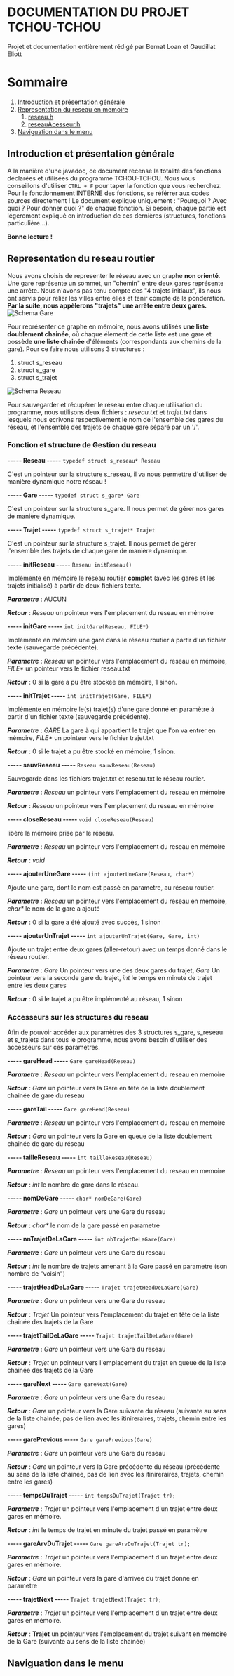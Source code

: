 # DOCUMENTATION DU PROJET TCHOU-TCHOU
Projet et documentation entièrement rédigé par Bernat Loan et Gaudillat Eliott

# Sommaire

1. [Introduction et présentation générale](#intro)
2. [Representation du reseau en memoire](#reseau)
    1. [reseau.h](#re)
    2. [reseauAcesseur.h](#reAc)
3. [Naviguation dans le menu](#menu)








## Introduction et présentation générale <a name="intro"></a>

A la manière d'une javadoc, ce document recense la totalité des fonctions déclarées et utilisées du programme TCHOU-TCHOU. Nous vous conseillons d'utiliser `CTRL + F` pour taper la fonction que vous recherchez. Pour le fonctionnement INTERNE des fonctions, se référrer aux codes sources directement ! Le document explique uniquement : "Pourquoi ? Avec quoi ? Pour donner quoi ?" de chaque fonction. Si besoin, chaque partie est légerement expliqué en introduction de ces dernières (structures, fonctions particulière...).

**Bonne lecture !**

## Representation du reseau routier <a name="reseau"></a>

Nous avons choisis de representer le réseau avec un graphe **non orienté**. Une gare représente un sommet, un "chemin" entre deux gares représente une arrête.
Nous n'avons pas tenu compte des "4 trajets initiaux", ils nous ont servis pour relier les villes entre elles et tenir compte de la ponderation. **Par la suite, nous appèlerons "trajets" une arrête entre deux gares.**
![Schema Gare](img/base_trajet.png "Schema Gare")

Pour représenter ce graphe en mémoire, nous avons utilisés **une liste doublement chainée**, où chaque élement de cette liste est une gare et possède **une liste chainée** d'éléments (correspondants aux chemins de la gare). Pour ce faire nous utilisons 3 structures :
1. struct s_reseau
2. struct s_gare
3. struct s_trajet

![Schema Reseau](img/explicationReseau.png "Schema Reseau")

Pour sauvegarder et récupérer le réseau entre chaque utilisation du programme, nous utilisons deux fichiers : _reseau.txt_ et _trajet.txt_ dans lesquels nous ecrivons respectivement le nom de l'ensemble des gares du réseau, et l'ensemble des trajets de chaque gare séparé par un '/'.

### Fonction et structure de Gestion du reseau <a name="re"></a>

**----- Reseau -----** `typedef struct s_reseau* Reseau`

C'est un pointeur sur la structure s_reseau, il va nous permettre d'utiliser de manière dynamique notre réseau !

**----- Gare -----** `typedef struct s_gare* Gare`

C'est un pointeur sur la structure s_gare. Il nous permet de gérer nos gares de manière dynamique.

**----- Trajet -----** `typedef struct s_trajet* Trajet`

C'est un pointeur sur la structure s_trajet. Il nous permet de gérer l'ensemble des trajets de chaque gare de manière dynamique.

**----- initReseau -----** `Reseau initReseau()`

Implémente en mémoire le réseau routier **complet** (avec les gares et les trajets initialisé) à partir de deux fichiers texte.

***Parametre*** : AUCUN

***Retour*** : _Reseau_ un pointeur vers l'emplacement du reseau en mémoire

**----- initGare -----** `int initGare(Reseau, FILE*)`

Implémente en mémoire une gare dans le réseau routier à partir d'un fichier texte (sauvegarde précédente).

***Parametre*** : _Reseau_ un pointeur vers l'emplacement du reseau en mémoire, _FILE*_ un pointeur vers le fichier reseau.txt

***Retour*** : 0 si la gare a pu être stockée en mémoire, 1 sinon.


**----- initTrajet -----** `int initTrajet(Gare, FILE*)`

Implémente en mémoire le(s) trajet(s) d'une gare donné en paramètre à partir d'un fichier texte (sauvegarde précédente).

***Parametre*** : _GARE_ La gare à qui appartient le trajet que l'on va entrer en mémoire, _FILE*_ un pointeur vers le fichier trajet.txt

***Retour*** : 0 si le trajet a pu être stocké en mémoire, 1 sinon.

**----- sauvReseau -----** `Reseau sauvReseau(Reseau)`

Sauvegarde dans les fichiers trajet.txt et reseau.txt le réseau routier.

***Parametre*** : _Reseau_ un pointeur vers l'emplacement du reseau en mémoire

***Retour*** : _Reseau_ un pointeur vers l'emplacement du reseau en mémoire

**----- closeReseau -----** `void closeReseau(Reseau)`

libère la mémoire prise par le réseau.

***Parametre*** : _Reseau_ un pointeur vers l'emplacement du reseau en mémoire

___Retour___ : _void_

**----- ajouterUneGare -----** `(int ajouterUneGare(Reseau, char*)`

Ajoute une gare, dont le nom est passé en parametre, au réseau routier.

***Parametre*** : _Reseau_ un pointeur vers l'emplacement du reseau en memoire, _char*_ le nom de la gare a ajouté

***Retour*** :  0 si la gare a été ajouté avec succès, 1 sinon

**----- ajouterUnTrajet -----** `int ajouterUnTrajet(Gare, Gare, int)`

Ajoute un trajet entre deux gares (aller-retour) avec un temps donné dans le réseau routier.

***Parametre*** : _Gare_ Un pointeur vers une des deux gares du trajet,  _Gare_ Un pointeur vers la seconde gare du trajet, _int_ le temps en minute de trajet entre les deux gares

***Retour*** : 0 si le trajet a pu être implémenté au réseau, 1 sinon

### Accesseurs sur les structures du reseau<a name="reAc"></a>

Afin de pouvoir accéder aux paramètres des 3 structures s_gare, s_reseau et s_trajets dans tous le programme, nous avons besoin d'utiliser des accesseurs sur ces paramètres.

**----- gareHead -----** `Gare gareHead(Reseau)`

***Parametre*** : _Reseau_ un pointeur vers l'emplacement du reseau en memoire

***Retour*** : _Gare_ un pointeur vers la Gare en tête de la liste doublement chainée de gare du réseau

**----- gareTail -----** `Gare gareHead(Reseau)`

***Parametre*** : _Reseau_ un pointeur vers l'emplacement du reseau en memoire

***Retour*** : _Gare_ un pointeur vers la Gare en queue de la liste doublement chainée de gare du réseau

**----- tailleReseau -----** `int tailleReseau(Reseau)`

***Parametre*** : _Reseau_ un pointeur vers l'emplacement du reseau en memoire

***Retour*** : _int_ le nombre de gare dans le réseau.

**----- nomDeGare -----** `char* nomDeGare(Gare)`

***Parametre*** :  _Gare_ un pointeur vers une Gare du reseau

***Retour*** : _char*_ le nom de la gare passé en parametre

**----- nnTrajetDeLaGare -----** `int nbTrajetDeLaGare(Gare)`

***Parametre*** :  _Gare_ un pointeur vers une Gare du reseau

***Retour*** : _int_ le nombre de trajets amenant à la Gare passé en parametre (son nombre de "voisin")

**----- trajetHeadDeLaGare -----** `Trajet trajetHeadDeLaGare(Gare)`

***Parametre*** :  _Gare_ un pointeur vers une Gare du reseau

***Retour*** : _Trajet_ Un pointeur vers l'emplacement du trajet en tête de la liste chainée des trajets de la Gare

**----- trajetTailDeLaGare -----** `Trajet trajetTailDeLaGare(Gare)`

***Parametre*** :  _Gare_ un pointeur vers une Gare du reseau

***Retour*** : _Trajet_ un pointeur vers l'emplacement du trajet en queue de la liste chainée des trajets de la Gare

**----- gareNext -----** `Gare gareNext(Gare)`

***Parametre*** :  _Gare_ un pointeur vers une Gare du reseau

***Retour*** : _Gare_ un pointeur vers la Gare suivante du réseau (suivante au sens de la liste chainée, pas de lien avec les itinireraires, trajets, chemin entre les gares)

**----- garePrevious -----** `Gare garePrevious(Gare)`

***Parametre*** :  _Gare_ un pointeur vers une Gare du reseau

***Retour*** : _Gare_ un pointeur vers la Gare précédente du réseau (précédente au sens de la liste chainée, pas de lien avec les itinireraires, trajets, chemin entre les gares)

**----- tempsDuTrajet -----** `int tempsDuTrajet(Trajet tr);`

***Parametre*** :  _Trajet_ un pointeur vers l'emplacement d'un trajet entre deux gares en mémoire.

***Retour*** : _int_ le temps de trajet en minute du trajet passé en paramètre

**----- gareArvDuTrajet -----** `Gare gareArvDuTrajet(Trajet tr);`

***Parametre*** :  _Trajet_ un pointeur vers l'emplacement d'un trajet entre deux gares en mémoire.

***Retour*** : _Gare_ un pointeur vers la gare d'arrivee du trajet donne en parametre

**----- trajetNext -----** `Trajet trajetNext(Trajet tr);`

***Parametre*** :  _Trajet_ un pointeur vers l'emplacement d'un trajet entre deux gares en mémoire.

***Retour*** : __Trajet__ un pointeur vers l'emplacement du trajet suivant en mémoire de la Gare (suivante au sens de la liste chainée)

## Naviguation dans le menu <a name="menu"></a>
